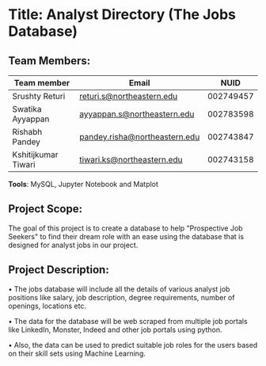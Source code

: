# Title: Analyst Directory (The Jobs Database)

## Team Members: 

| Team member         | Email                         | NUID | 
| ------------------  | ----------------------------- | ---------- |
| Srushty Returi      | returi.s@northeastern.edu     | 002749457  |
| Swatika Ayyappan    | ayyappan.s@northeastern.edu   | 002783598  |
| Rishabh Pandey      | pandey.risha@northeastern.edu | 002743847  |
| Kshitijkumar Tiwari | tiwari.ks@northeastern.edu    | 002743158  |


**Tools**: MySQL, Jupyter Notebook and Matplot 

## Project Scope:

The goal of this project is to create a database to help "Prospective Job Seekers" to find their dream role with an ease using the database that is designed for analyst jobs in our project.

## Project Description:

•	The jobs database will include all the details of various analyst job positions like salary, job description, degree requirements, number of openings, locations etc.

•	The data for the database will be web scraped from multiple job portals like LinkedIn, Monster, Indeed and other job portals using python.

•	 Also, the data can be used to predict suitable job roles for the users based on their skill sets using Machine Learning.
